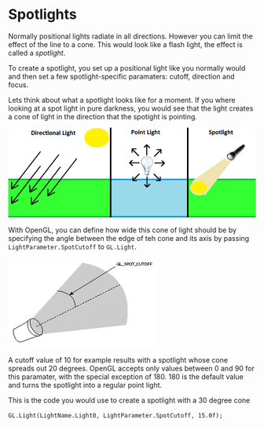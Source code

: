 # Spotlights
Normally positional lights radiate in all directions. However you can limit the effect of the line to a cone. This would look like a flash light, the effect is called a _spotlight_.

To create a spotlight, you set up a positional light like you normally would and then set a few spotlight-specific paramaters: cutoff, direction and focus.

Lets think about what a spotlight looks like for a moment. If you where looking at a spot light in pure darkness, you would see that the light creates a cone of light in the direction that the spotight is pointing.

![LIGHTS](lights.png)

With OpenGL, you can define how wide this cone of light should be by specifying the angle between the edge of teh cone and its axis by passing ```LightParameter.SpotCutoff``` to ```GL.Light```.

![CUTOFF](spot_cutoff.gif)

A cutoff value of 10 for example results with a spotlight whose cone spreads out 20 degrees. OpenGL accepts only values between 0 and 90 for this paramater, with the special exception of 180. 180 is the default value and turns the spotlight into a regular point light.

This is the code you would use to create a spotlight with a 30 degree cone
```
GL.Light(LightName.Light0, LightParameter.SpotCutoff, 15.0f);
```